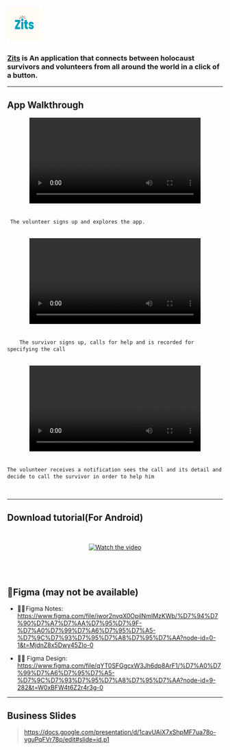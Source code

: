 # <img src="https://github.com/itaim18/Zits/blob/master/assets/icon.png" alt="logo" width="80" >

### [Zits](http://zits.vercel.app/) is An application that connects between holocaust survivors and volunteers from all around the world in a click of a button.

---

## App Walkthrough

<div align="center">
  <video src="https://user-images.githubusercontent.com/37772742/232308330-7c1745f4-e355-4d48-8a2e-022f7b0aee84.mp4" width="400" />
  
</div>
<br/>

     The volunteer signs up and explores the app.

<br/>
<div align="center">
  <video src="https://user-images.githubusercontent.com/37772742/232308565-b9c2f952-8727-41a0-b729-7c797a45a94a.mp4" width="400" />
</div>
<br/>

        The survivor signs up, calls for help and is recorded for specifying the call

<br/>
<div align="center">
<video src="https://user-images.githubusercontent.com/37772742/232308096-e8829fb8-8286-4fb6-8f0e-1de859468d3a.mp4" width="400" /></div><br/>

    The volunteer receives a notification sees the call and its detail and decide to call the survivor in order to help him

<br/>

---

## Download tutorial(For Android)

<br/>
<div align="center">

[![Watch the video](https://img.youtube.com/vi/vezFcTHqScA/hqdefault.jpg)](https://www.youtube.com/watch?v=vezFcTHqScA&ab_channel=ItaiMizlish)

</div>

## <br/>

## 🎨Figma (may not be available)

- 🎨📝 Figma Notes: https://www.figma.com/file/iwor2nvqX0OpilNmIMzKWb/%D7%94%D7%90%D7%A7%D7%AA%D7%95%D7%9F-%D7%A0%D7%99%D7%A6%D7%95%D7%A5-%D7%9C%D7%93%D7%95%D7%A8%D7%95%D7%AA?node-id=0-1&t=MjdnZ8x5Dwy45ZIo-0

- 🎨📱 Figma Design: https://www.figma.com/file/qYT0SFGgcxW3Jh6dp8ArF1/%D7%A0%D7%99%D7%A6%D7%95%D7%A5-%D7%9C%D7%93%D7%95%D7%A8%D7%95%D7%AA?node-id=9-282&t=W0xBFW4t6Z2r4r3g-0

---

## Business Slides

> https://docs.google.com/presentation/d/1cavUAiX7xShpMF7ua78o-vguPqFVr78p/edit#slide=id.p1
